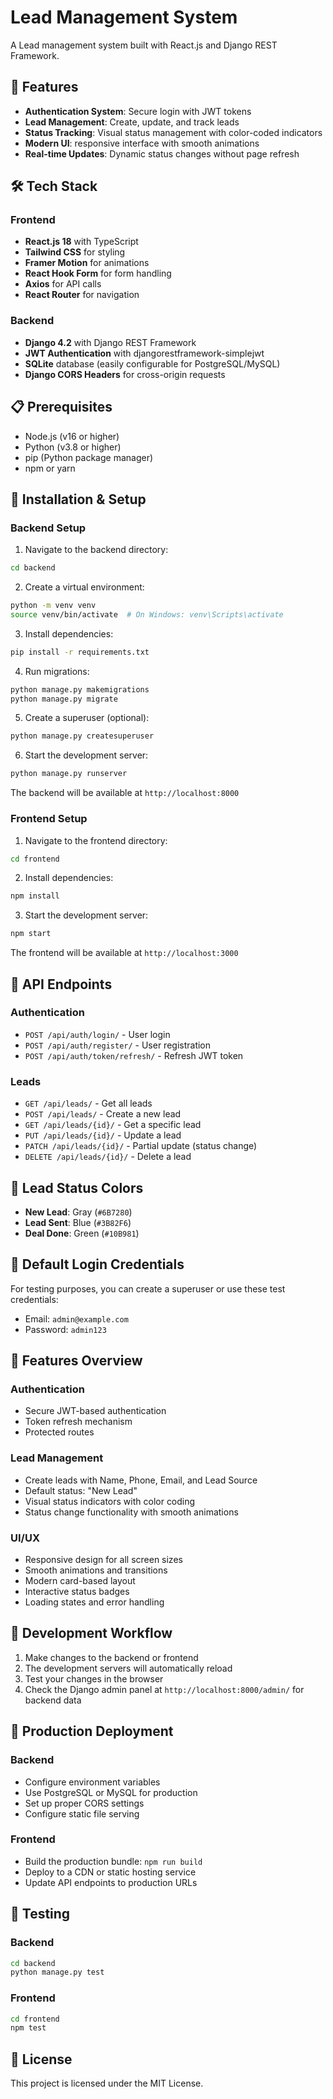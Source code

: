 # Lead Management System

A Lead management system built with React.js and Django REST Framework.

## 🚀 Features

- **Authentication System**: Secure login with JWT tokens
- **Lead Management**: Create, update, and track leads
- **Status Tracking**: Visual status management with color-coded indicators
- **Modern UI**: responsive interface with smooth animations
- **Real-time Updates**: Dynamic status changes without page refresh

## 🛠 Tech Stack

### Frontend
- **React.js 18** with TypeScript
- **Tailwind CSS** for styling
- **Framer Motion** for animations
- **React Hook Form** for form handling
- **Axios** for API calls
- **React Router** for navigation

### Backend
- **Django 4.2** with Django REST Framework
- **JWT Authentication** with djangorestframework-simplejwt
- **SQLite** database (easily configurable for PostgreSQL/MySQL)
- **Django CORS Headers** for cross-origin requests

## 📋 Prerequisites

- Node.js (v16 or higher)
- Python (v3.8 or higher)
- pip (Python package manager)
- npm or yarn

## 🔧 Installation & Setup

### Backend Setup

1. Navigate to the backend directory:
```bash
cd backend
```

2. Create a virtual environment:
```bash
python -m venv venv
source venv/bin/activate  # On Windows: venv\Scripts\activate
```

3. Install dependencies:
```bash
pip install -r requirements.txt
```

4. Run migrations:
```bash
python manage.py makemigrations
python manage.py migrate
```

5. Create a superuser (optional):
```bash
python manage.py createsuperuser
```

6. Start the development server:
```bash
python manage.py runserver
```

The backend will be available at `http://localhost:8000`

### Frontend Setup

1. Navigate to the frontend directory:
```bash
cd frontend
```

2. Install dependencies:
```bash
npm install
```

3. Start the development server:
```bash
npm start
```

The frontend will be available at `http://localhost:3000`

## 🎯 API Endpoints

### Authentication
- `POST /api/auth/login/` - User login
- `POST /api/auth/register/` - User registration
- `POST /api/auth/token/refresh/` - Refresh JWT token

### Leads
- `GET /api/leads/` - Get all leads
- `POST /api/leads/` - Create a new lead
- `GET /api/leads/{id}/` - Get a specific lead
- `PUT /api/leads/{id}/` - Update a lead
- `PATCH /api/leads/{id}/` - Partial update (status change)
- `DELETE /api/leads/{id}/` - Delete a lead

## 🎨 Lead Status Colors

- **New Lead**: Gray (`#6B7280`)
- **Lead Sent**: Blue (`#3B82F6`)
- **Deal Done**: Green (`#10B981`)

## 🔐 Default Login Credentials

For testing purposes, you can create a superuser or use these test credentials:
- Email: `admin@example.com`
- Password: `admin123`

## 📱 Features Overview

### Authentication
- Secure JWT-based authentication
- Token refresh mechanism
- Protected routes

### Lead Management
- Create leads with Name, Phone, Email, and Lead Source
- Default status: "New Lead"
- Visual status indicators with color coding
- Status change functionality with smooth animations

### UI/UX
- Responsive design for all screen sizes
- Smooth animations and transitions
- Modern card-based layout
- Interactive status badges
- Loading states and error handling

## 🔄 Development Workflow

1. Make changes to the backend or frontend
2. The development servers will automatically reload
3. Test your changes in the browser
4. Check the Django admin panel at `http://localhost:8000/admin/` for backend data

## 🚀 Production Deployment

### Backend
- Configure environment variables
- Use PostgreSQL or MySQL for production
- Set up proper CORS settings
- Configure static file serving

### Frontend
- Build the production bundle: `npm run build`
- Deploy to a CDN or static hosting service
- Update API endpoints to production URLs

## 🧪 Testing

### Backend
```bash
cd backend
python manage.py test
```

### Frontend
```bash
cd frontend
npm test
```

## 📝 License

This project is licensed under the MIT License.



